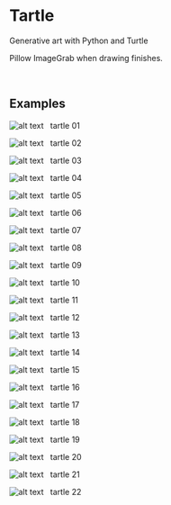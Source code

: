 # Tartle
Generative art with Python and Turtle

Pillow ImageGrab when drawing finishes.

&nbsp;
## Examples

![alt text](./tartle01/tart.png)
&nbsp;
tartle 01
&nbsp;

![alt text](./tartle02/tart.png)
&nbsp;
tartle 02
&nbsp;

![alt text](./tartle03/tart.png)
&nbsp;
tartle 03
&nbsp;

![alt text](./tartle04/tart.png)
&nbsp;
tartle 04
&nbsp;

![alt text](./tartle05/tart.png)
&nbsp;
tartle 05
&nbsp;

![alt text](./tartle06/tart.png)
&nbsp;
tartle 06
&nbsp;

![alt text](./tartle07/tart.png)
&nbsp;
tartle 07
&nbsp;

![alt text](./tartle08/tart.png)
&nbsp;
tartle 08
&nbsp;

![alt text](./tartle09/tart.png)
&nbsp;
tartle 09
&nbsp;

![alt text](./tartle10/tart.png)
&nbsp;
tartle 10
&nbsp;

![alt text](./tartle11/tart.png)
&nbsp;
tartle 11
&nbsp;

![alt text](./tartle12/tart.png)
&nbsp;
tartle 12
&nbsp;

![alt text](./tartle13/tart.png)
&nbsp;
tartle 13
&nbsp;

![alt text](./tartle14/tart.png)
&nbsp;
tartle 14
&nbsp;

![alt text](./tartle15/tart.png)
&nbsp;
tartle 15
&nbsp;

![alt text](./tartle16/tart.png)
&nbsp;
tartle 16
&nbsp;

![alt text](./tartle17/tart.png)
&nbsp;
tartle 17
&nbsp;

![alt text](./tartle18/tart.png)
&nbsp;
tartle 18
&nbsp;

![alt text](./tartle19/tart.png)
&nbsp;
tartle 19
&nbsp;

![alt text](./tartle20/tart.png)
&nbsp;
tartle 20
&nbsp;

![alt text](./tartle21/tart.png)
&nbsp;
tartle 21
&nbsp;

![alt text](./tartle22/tart.png)
&nbsp;
tartle 22
&nbsp;
